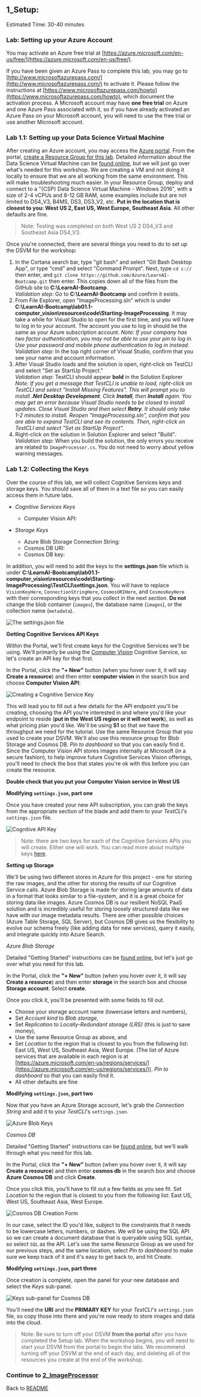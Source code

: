 ## 1_Setup:
Estimated Time: 30-40 minutes

### Lab: Setting up your Azure Account

You may activate an Azure free trial at [https://azure.microsoft.com/en-us/free/](https://azure.microsoft.com/en-us/free/).  

If you have been given an Azure Pass to complete this lab, you may go to [http://www.microsoftazurepass.com/](http://www.microsoftazurepass.com/) to activate it.  Please follow the instructions at [https://www.microsoftazurepass.com/howto](https://www.microsoftazurepass.com/howto), which document the activation process.  A Microsoft account may have **one free trial** on Azure and one Azure Pass associated with it, so if you have already activated an Azure Pass on your Microsoft account, you will need to use the free trial or use another Microsoft account.

### Lab 1.1: Setting up your Data Science Virtual Machine

After creating an Azure account, you may access the [Azure portal](https://portal.azure.com). From the portal, [create a Resource Group for this lab](https://docs.microsoft.com/en-us/azure/azure-resource-manager/resource-group-portal). Detailed information about the Data Science Virtual Machine can be [found online](https://docs.microsoft.com/en-us/azure/machine-learning/data-science-virtual-machine/overview), but we will just go over what's needed for this workshop. We are creating a VM and not doing it locally to ensure that we are all working from the same environment. This will make troubleshooting much easier. In your Resource Group, deploy and connect to a "{CSP} Data Science Virtual Machine - Windows 2016", with a size of 2-4 vCPUs and 8-12 GB RAM, some examples include but are not limited to DS4_V3, B4MS, DS3, DS3_V2, etc. **Put in the location that is closest to you: West US 2, East US, West Europe, Southeast Asia**. All other defaults are fine. 
> Note: Testing was completed on both West US 2 DS4_V3 and Southeast Asia DS4_V3.

Once you're connected, there are several things you need to do to set up the DSVM for the workshop:

1. In the Cortana search bar, type "git bash" and select "Git Bash Desktop App", or type "cmd" and select "Command Prompt". Next, type `cd c://` then enter, and `git clone https://github.com/Azure/LearnAI-Bootcamp.git` then enter. This copies down all of the files from the GitHub site to **C:\LearnAI-Bootcamp**.  
*Validation step*: Go to **C:\LearnAI-Bootcamp** and confirm it exists.
2. From File Explorer, open "ImageProcessing.sln" which is under **C:\LearnAI-Bootcamp\lab01.1-computer_vision\resources\code\Starting-ImageProcessing**. It may take a while for Visual Studio to open for the first time, and you will have to log in to your account. The account you use to log in should be the same as your Azure subscription account. *Note: If your company has two factor authentication, you may not be able to use your pin to log in. Use your password and mobile phone authentication to log in instead.*  
*Validation step*: In the top right corner of Visual Studio, confirm that you see your name and account information.
3. After Visual Studio loads and the solution is open, right-click on TestCLI and select "Set as StartUp Project."        
*Validation step*: TestCLI should appear **bold** in the Solution Explorer  
*Note: If you get a message that TestCLI is unable to load, right-click on TestCLI and select "Install Missing Features". This will prompt you to install **.Net Desktop Development**. Click **Install**, then **Install** again. You may get an error because Visual Studio needs to be closed to install updates. Close Visual Studio and then select **Retry**. It should only take 1-2 minutes to install. Reopen "ImageProcessing.sln", confirm that you are able to expand TestCLI and see its contents. Then, right-click on TestCLI and select "Set as StartUp Project".*
4. Right-click on the solution in Solution Explorer and select "Build".  
*Validation step*: When you build the solution, the only errors you receive are related to `ImageProcessor.cs`. You do not need to worry about yellow warning messages.


### Lab 1.2: Collecting the Keys ###

Over the course of this lab, we will collect Cognitive Services keys and storage keys. You should save all of them in a text file so you can easily access them in future labs. 

- _Cognitive Services Keys_
  - Computer Vision API:

- _Storage Keys_
  - Azure Blob Storage Connection String:
  - Cosmos DB URI:
  - Cosmos DB key:  


In addition, you will need to add the keys to the **settings.json** file which is under **C:\LearnAI-Bootcamp\lab01.1-computer_vision\resources\code\Starting-ImageProcessing\TestCLI\settings.json**. You will have to replace `VisionKeyHere`, `ConnectionStringHere`, `CosmosURIHere`, and `CosmosKeyHere` with their corresponding keys that you collect in the next section. **Do not** change the blob container (`images`), the database name (`images`), or the collection name (`metadata`).

![The settings.json file](./resources/assets/SettingsJson.png)

**Getting Cognitive Services API Keys**

Within the Portal, we'll first create keys for the Cognitive Services we'll be using. We'll primarily be using the [Computer Vision](https://www.microsoft.com/cognitive-services/en-us/computer-vision-api) Cognitive Service, so let's create an API key for that first.

In the Portal, click the **"+ New"** button (when you hover over it, it will say **Create a resource**) and then enter **computer vision** in the search box and choose **Computer Vision API**:

![Creating a Cognitive Service Key](./resources/assets/new-cognitive-services.PNG)

This will lead you to fill out a few details for the API endpoint you'll be creating, choosing the API you're interested in and where you'd like your endpoint to reside (**put in the West US region or it will not work**), as well as what pricing plan you'd like. We'll be using **S1** so that we have the throughput we need for the tutorial. Use the same Resource Group that you used to create your DSVM. We'll also use this resource group for Blob Storage and Cosmos DB. _Pin to dashboard_ so that you can easily find it. Since the Computer Vision API stores images internally at Microsoft (in a secure fashion), to help improve future Cognitive Services Vision offerings, you'll need to check the box that states you're ok with this before you can create the resource.

**Double check that you put your Computer Vision service in West US**  


**Modifying `settings.json`, part one**

Once you have created your new API subscription, you can grab the keys from the appropriate section of the blade and add them to your  _TestCLI's_ `settings.json` file.

![Cognitive API Key](./resources/assets/cognitive-keys.PNG)

>Note: there are two keys for each of the Cognitive Services APIs you will create. Either one will work. You can read more about multiple keys [here](https://blogs.msdn.microsoft.com/mast/2013/11/06/why-does-an-azure-storage-account-have-two-access-keys/).



**Setting up Storage**

We'll be using two different stores in Azure for this project - one for storing the raw images, and the other for storing the results of our Cognitive Service calls. Azure Blob Storage is made for storing large amounts of data in a format that looks similar to a file-system, and it is a great choice for storing data like images. Azure Cosmos DB is our resilient NoSQL PaaS solution and is incredibly useful for storing loosely structured data like we have with our image metadata results. There are other possible choices (Azure Table Storage, SQL Server), but Cosmos DB gives us the flexibility to evolve our schema freely (like adding data for new services), query it easily, and integrate quickly into Azure Search.

_Azure Blob Storage_

Detailed "Getting Started" instructions can be [found online](https://docs.microsoft.com/en-us/azure/storage/storage-dotnet-how-to-use-blobs), but let's just go over what you need for this lab.

In the Portal, click the **"+ New"** button (when you hover over it, it will say **Create a resource**) and then enter **storage** in the search box and choose **Storage account**. Select **create**.

Once you click it, you'll be presented with some fields to fill out. 

- Choose your storage account name (lowercase letters and numbers), 
- Set _Account kind_ to _Blob storage_, 
- Set _Replication_ to _Locally-Redundant storage (LRS)_ (this is just to save money), 
- Use the same Resource Group as above, and 
- Set _Location_ to the region that is closest to you from the following list: East US, West US, Southeast Asia, West Europe.  (The list of Azure services that are available in each region is at [https://azure.microsoft.com/en-us/regions/services/](https://azure.microsoft.com/en-us/regions/services/)). _Pin to dashboard_ so that you can easily find it.
- All other defaults are fine

**Modifying `settings.json`, part two**

Now that you have an Azure Storage account, let's grab the _Connection String_ and add it to your _TestCLI_'s  `settings.json`.

![Azure Blob Keys](./resources/assets/blob-storage-keys.PNG)

_Cosmos DB_

Detailed "Getting Started" instructions can be [found online](https://docs.microsoft.com/en-us/azure/cosmos-db/documentdb-get-started), but we'll walk through what you need for this lab.

In the Portal, click the **"+ New"** button (when you hover over it, it will say **Create a resource**) and then enter **cosmos db** in the search box and choose **Azure Cosmos DB** and click **Create**.

Once you click this, you'll have to fill out a few fields as you see fit. Set _Location_ to the region that is closest to you from the following list: East US, West US, Southeast Asia, West Europe.

![Cosmos DB Creation Form](./resources/assets/create-cosmosdb-formfill.png)

In our case, select the ID you'd like, subject to the constraints that it needs to be lowercase letters, numbers, or dashes. We will be using the SQL API so we can create a document database that is queryable using SQL syntax, so select `SQL` as the  API. Let's use the same Resource Group as we used for our previous steps, and the same location, select _Pin to dashboard_ to make sure we keep track of it and it's easy to get back to, and hit Create.

**Modifying `settings.json`, part three**

Once creation is complete, open the panel for your new database and select the _Keys_ sub-panel.

![Keys sub-panel for Cosmos DB](./resources/assets/docdb-keys.png)

You'll need the **URI** and the **PRIMARY KEY** for your _TestCLI's_ `settings.json` file, so copy those into there and you're now ready to store images and data into the cloud.


> Note: Be sure to turn off your DSVM **from the portal** after you have completed the Setup lab. When the workshop begins, you will need to start your DSVM from the portal to begin the labs. We recommend turning off your DSVM at the end of each day, and deleting all of the resources you create at the end of the workshop.



### Continue to [2_ImageProcessor](./2_ImageProcessor.md)



Back to [README](./0_readme.md)
